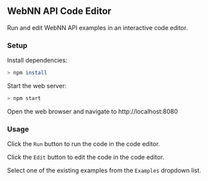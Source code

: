 ## WebNN API Code Editor
Run and edit WebNN API examples in an interactive code editor.

### Setup
Install dependencies:
```sh
> npm install
```

Start the web server:
```sh
> npm start
```

Open the web browser and navigate to http://localhost:8080

### Usage
Click the `Run` button to run the code in the code editor.

Click the `Edit` button to edit the code in the code editor.

Select one of the existing examples from the `Examples` dropdown list.
